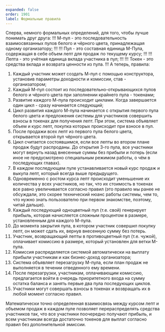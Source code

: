```yaml
---
expanded: false
order: 1901
label: Формальные правила
---
```

Сперва, немного формальных определений, для того, чтобы лучше понимать друг друга: 
!!!
М-пул - это последовательность взаимосвязанных пулов белого и чёрного цвета, принадлежащая одному организатору;
!!!
!!!
Пул - это составная единица М-Пула, содержащая в себе объем лепт для продаж по текущему курсу;
!!!
!!!
Лепта - это учётная единица вклада участника в пул;
!!!
!!!
Токен - это средства вклада и возврата ценности из пула.
!!!
А теперь, правила: 
1. Каждый участник может создать М-пул с помощью конструктора, установив параметры доходности и комиссии, став - организатором;
2. Каждый М-пул состоит из последовательно-открывающихся пулов белого и чёрного цвета при заполнении крайнего пула - токенами;
3. Развитие каждого М-пула происходит циклами. Когда завершается один цикл - сразу начинается следующий;
4. Цикл развития каждого М-пула начинается с открытия первого пула белого цвета и предложения системы для участников совершить взносы в токенах для получения лепт. При этом, система объявляет объем и курс лепт, покупка которых происходит при взносе в пул.
5. После продажи всех лепт из первого пула белого цвета, открывается второй пул чёрного цвета. 
6. Цикл считается состоявшимся, если все лепты во втором плане продаж будут распроданы. До открытия 3-го пула, все участники могут вернуть назад внесенные суммы без прибыли и потерь (если иное не предусмотрено специальным режимом работы, о чём в последующих главах).
7. В каждом последующем пуле устанавливается новый курс продаж и выкупа лепт, который всегда выше предыдущего.
8. Одновременно с ростом курса лепт происходит уменьшение их количества у всех участников, но так, что их стоимость в токенах все равно увеличивается согласно правил (это правило мы ранее не обсуждали, это скорее технический нюанс работы системы, чем то, что нужно знать пользователю при первом знакомстве, поэтому, читай дальше).
9. Каждый последующий одноцветный пул (т.е. свой) генерирует прибыль, которая начисляется сложным процентом в размере, установленным для каждого М-пула. 
10. До момента закрытия пула, в котором участник совершил покупку лепт, он может сдать их, вернув внесенную сумму без потерь. 
11. Участник, возвращающий лепты в противоцветный пул (т.е. чужой), оплачивает комиссию в размере, который установлен для ветки М-пула. 
12. Комиссия распределяется системой автоматически на выплату прибыли участникам и как бизнес-доход организатора;
13. Система объявляет перезагрузку М-пула, если план продаж не выполняется в течении отведенного ему времени.
14. После перезагрузки, участникам, оплачивающим комиссию, предлагается войти в очередь приоритетного входа на сумму остатка баланса и занять первые два пула последующих циклов. 
15. Участники могут совершать взносы в токенах и возвращать их в любой момент согласно правил.


Математически точно определенная взаимосвязь между курсом лепт и объемом продаж в каждом пуле позволяет перераспределять средства участников так, что все участники поочередно получают прибыль, и всем участникам всегда достаточно токенов для выплат согласно правил без дополнительной эмиссии. 

